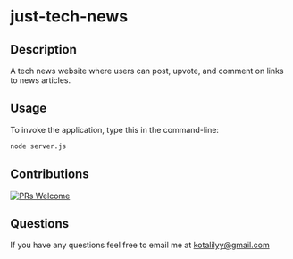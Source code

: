 # just-tech-news

## Description

A tech news website where users can post, upvote, and comment on links to news articles.

## Usage

To invoke the application, type this in the command-line: 

```bash
node server.js
```

## Contributions

[![PRs Welcome](https://img.shields.io/badge/PRs-welcome-brightgreen.svg?style=flat-square)](http://makeapullrequest.com)

## Questions

If you have any questions feel free to email me at kotalilyy@gmail.com

